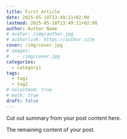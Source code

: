 ```yaml
---
title: First Article
date: 2025-05-18T13:49:11+02:00
lastmod: 2025-05-18T13:49:11+02:00
author: Author Name
# avatar: /img/author.jpg
# authorlink: https://author.site
cover: /img/cover.jpg
# images:
#   - /img/cover.jpg
categories:
  - category1
tags:
  - tag1
  - tag2
# nolastmod: true
# math: true
draft: false
---
```


Cut out summary from your post content here.

<!--more-->

The remaining content of your post.
